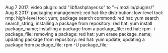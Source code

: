 Aug 7 2017: video plugin: add "libflashplayer.so" to "~/.mozilla/plugins/" 
Aug 8 2017: packaging management: red hat-like distribution: low-level tool: rmp; high-level tool: yum;                                               package search commond: red hat: yum search search_string;                                                                               installing a package from repository: red hat: yum install package_name;                                                                 installing a package from a package_file: red hat: rpm -i package_file;                                                                   removing a package: red hat: yum erase package_name;                                                                                     updating package from repository: red hat: yum update;   updating a package from package_file: rpm -U package_file;
  
